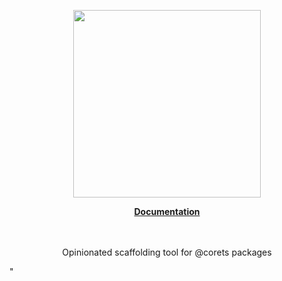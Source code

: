 <p align="center"><a href="https://corets.github.io"><img src="https://corets.github.io/public/logo-github-readme.svg" width="300"/></a></p>

<p align="center" style="margin: 0px 50px"><b><a href="https://corets.github.io/create-corets-starter">Documentation</a></b><br/><br/><br/></p>

<p align="center">Opinionated scaffolding tool for @corets packages</p>"
